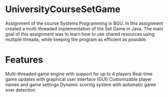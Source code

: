 # UniversityCourseSetGame
Assignment of the course Systems Programming in BGU.
In this assignment created a multi-threaded implementation of the Set Game in Java.
The main goal of this assignment was to learn how to use shared resources using multiple threads, while keeping the program as efficient as possible.

# Features
Multi-threaded game engine with support for up to 4 players
Real-time game updates with graphical user interface (GUI)
Customizable player names and game settings
Dynamic scoring system with automatic game over detection

